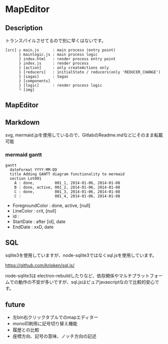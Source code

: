 # MapEditor

## Description

トランスパイルさせてるので別に早くはないです。

```
[src] ┬ main.js      : main process (entry point)
      ├ mainlogic.js : main process logic
      ├ index.html   : render process entry point
      ├ index.js     : render process
      ├ [action]     : only createActions only
      ├ [reducers]   : initialState / reducers(only 'REDUCER_CHANGE')
      ├ [sagas]      : Sagas
      ├ [components] 
      ├ [logic]      : render process logic
      └ [img]
```

## MapEditor


## Markdown

svg, mermaid.jpを使用しているので、GitlabのReadme.mdなどにそのまま転載可能

### mermaid gantt

```
gantt
  dateFormat YYYY-MM-DD
  title Adding GANTT diagram functionality to mermaid
  section Lot001
    A : done,         001_1, 2014-01-06, 2014-01-08
    B : done, active, 001_2, 2014-01-06, 2014-01-08
    C : done,         001_3, 2014-01-06, 2014-01-08
    C :               001_4, 2014-01-06, 2014-01-08
```

- ForegroundColor : done, active, [null]
- LineColor : crit, [null]
- id :
- StartDate : after [id], date
- EndDate : xxD, date

## SQL

sqlite3を使用していますが、node-sqlite3ではなくsql.jsを使用しています。

https://github.com/kripken/sql.js/

node-sqlite3は electron-rebuildしたりなど、依存関係やマルチプラットフォームでの動作の不安が多いですが、sql.jsはピュアjavascriptなので比較的安心です。

## future

- 左bin右クリックタブルでのmapエディター
- mono印刷用に記号切り替え機能
- 履歴との比較
- 座標方向、記号の意味、ノッチ方向の記述
